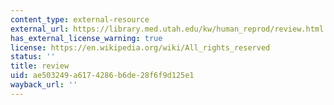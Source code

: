 ```yaml
---
content_type: external-resource
external_url: https://library.med.utah.edu/kw/human_reprod/review.html
has_external_license_warning: true
license: https://en.wikipedia.org/wiki/All_rights_reserved
status: ''
title: review
uid: ae503249-a617-4286-b6de-28f6f9d125e1
wayback_url: ''
---
```

